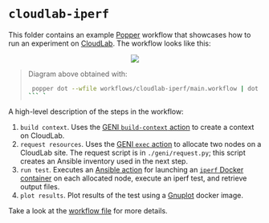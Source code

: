 # `cloudlab-iperf`

This folder contains an example [Popper](https://github.com/systemslab/popper) 
workflow that showcases how to run an experiment on 
[CloudLab](https://cloudlab.us). The workflow looks like this:

<p align="center">
  <img src="https://user-images.githubusercontent.com/473117/57112776-61330900-6cf6-11e9-8260-7259ef19c324.png">
</p>

> Diagram above obtained with:
>
> ```bash
>  popper dot --wfile workflows/cloudlab-iperf/main.workflow | dot -Tpng -o wf.png
> ``` `

A high-level description of the steps in the workflow:

 1. `build context`. Uses the [GENI `build-context` 
    action](https://github.com/popperized/geni/tree/master/build-context) to 
    create a context on CloudLab.
 2. `request resources`. Uses the [GENI `exec` 
    action](https://github.com/popperized/geni/tree/master/exec) to allocate two 
    nodes on a CloudLab site. The request script is in `./geni/request.py`; this 
    script creates an Ansible inventory used in the next step.
 3. `run test`. Executes an [Ansible 
    action](https://github.com/popperized/ansible) for launching an [`iperf` 
    Docker 
    container](http://networkstatic.net/measuring-network-bandwidth-using-iperf-and-docker/) 
    on each allocated node, execute an iperf test, and retrieve output files.
 4. `plot results`. Plot results of the test using a 
    [Gnuplot](http://www.gnuplot.info/) docker image.

Take a look at the [workflow file](./main.workflow) for more details.
